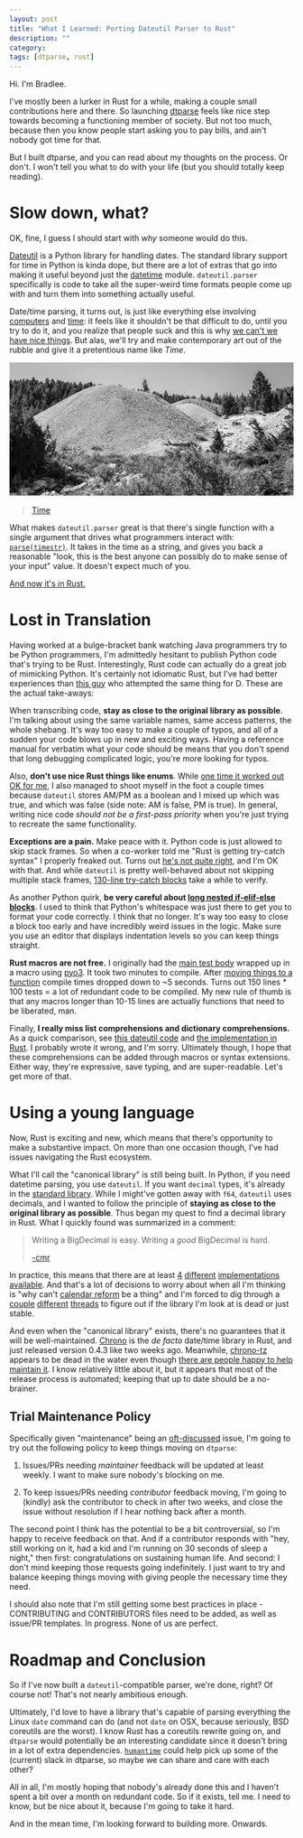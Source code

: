 ```yaml
---
layout: post
title: "What I Learned: Porting Dateutil Parser to Rust"
description: ""
category: 
tags: [dtparse, rust]
---
```


Hi. I'm Bradlee.

I've mostly been a lurker in Rust for a while, making a couple small contributions here and there.
So launching [dtparse](https://github.com/bspeice/dtparse) feels like nice step towards becoming a
functioning member of society. But not too much, because then you know people start asking you to
pay bills, and ain't nobody got time for that.

But I built dtparse, and you can read about my thoughts on the process. Or don't. I won't tell you
what to do with your life (but you should totally keep reading).

# Slow down, what?

OK, fine, I guess I should start with *why* someone would do this.

[Dateutil](https://github.com/dateutil/dateutil) is a Python library for handling dates.
The standard library support for time in Python is kinda dope, but there are a lot of extras
that go into making it useful beyond just the [datetime](https://docs.python.org/3.6/library/datetime.html)
module. `dateutil.parser` specifically is code to take all the super-weird time formats people
come up with and turn them into something actually useful.

Date/time parsing, it turns out, is just like everything else involving
[computers](https://infiniteundo.com/post/25326999628/falsehoods-programmers-believe-about-time)
and [time](https://infiniteundo.com/post/25509354022/more-falsehoods-programmers-believe-about-time):
it feels like it shouldn't be that difficult to do, until you try to do it,
and you realize that people suck and this is why [we can't we have nice things](https://zachholman.com/talk/utc-is-enough-for-everyone-right).
But alas, we'll try and make contemporary art out of the rubble and give it a
pretentious name like *Time*.

![A gravel mound](/assets/images/2018-06-25-gravel-mound.jpg)
> [Time](https://www.goodfreephotos.com/united-states/montana/elkhorn/remains-of-the-mining-operation-elkhorn.jpg.php)

What makes `dateutil.parser` great is that there's single function with a single argument that drives
what programmers interact with: [`parse(timestr)`](https://github.com/dateutil/dateutil/blob/6dde5d6298cfb81a4c594a38439462799ed2aef2/dateutil/parser/_parser.py#L1258).
It takes in the time as a string, and gives you back a reasonable "look, this is the best
anyone can possibly do to make sense of your input" value. It doesn't expect much of you.

[And now it's in Rust.](https://github.com/bspeice/dtparse/blob/7d565d3a78876dbebd9711c9720364fe9eba7915/src/lib.rs#L1332)

# Lost in Translation

Having worked at a bulge-bracket bank watching Java programmers try to be Python programmers,
I'm admittedly hesitant to publish Python code that's trying to be Rust.
Interestingly, Rust code can actually do a great job of mimicking Python.
It's certainly not idiomatic Rust, but I've had better experiences
than [this guy](https://webcache.googleusercontent.com/search?q=cache:wkYMpktJtnUJ:https://jackstouffer.com/blog/porting_dateutil.html+&cd=3&hl=en&ct=clnk&gl=us)
who attempted the same thing for D. These are the actual take-aways:

When transcribing code, **stay as close to the original library as possible**. I'm talking
about using the same variable names, same access patterns, the whole shebang.
It's way too easy to make a couple of typos, and all of a sudden
your code blows up in new and exciting ways. Having a reference manual for verbatim
what your code should be means that you don't spend that long debugging complicated logic,
you're more looking for typos.

Also, **don't use nice Rust things like enums**. While 
[one time it worked out OK for me](https://github.com/bspeice/dtparse/blob/7d565d3a78876dbebd9711c9720364fe9eba7915/src/lib.rs#L88-L94),
I also managed to shoot myself in the foot a couple times because `dateutil` stores AM/PM as a boolean
and I mixed up which was true, and which was false (side note: AM is false, PM is true).
In general, writing nice code *should not be a first-pass priority* when you're just trying to recreate
the same functionality.

**Exceptions are a pain.** Make peace with it. Python code is just allowed to skip stack frames.
So when a co-worker told me "Rust is getting try-catch syntax" I properly freaked out.
Turns out [he's not quite right](https://github.com/rust-lang/rfcs/pull/243), and I'm OK with that.
And while `dateutil` is pretty well-behaved about not skipping multiple stack frames,
[130-line try-catch blocks](https://github.com/dateutil/dateutil/blob/16561fc99361979e88cccbd135393b06b1af7e90/dateutil/parser/_parser.py#L730-L865)
take a while to verify.

As another Python quirk, **be very careful about [long nested if-elif-else blocks](https://github.com/dateutil/dateutil/blob/16561fc99361979e88cccbd135393b06b1af7e90/dateutil/parser/_parser.py#L494-L568)**.
I used to think that Python's whitespace was just there
to get you to format your code correctly. I think that no longer. It's way too easy
to close a block too early and have incredibly weird issues in the logic. Make sure you use an editor that displays
indentation levels so you can keep things straight.

**Rust macros are not free.** I originally had the
[main test body](https://github.com/bspeice/dtparse/blob/b0e737f088eca8e83ab4244c6621a2797d247697/tests/compat.rs#L63-L217)
wrapped up in a macro using [pyo3](https://github.com/PyO3/PyO3). It took two minutes to compile. After
[moving things to a function](https://github.com/bspeice/dtparse/blob/e017018295c670e4b6c6ee1cfff00dbb233db47d/tests/compat.rs#L76-L205)
compile times dropped down to ~5 seconds. Turns out 150 lines * 100 tests = a lot of redundant code to be compiled.
My new rule of thumb is that any macros longer than 10-15 lines are actually functions that need to be liberated, man.

Finally, **I really miss list comprehensions and dictionary comprehensions.**
As a quick comparison, see 
[this dateutil code](https://github.com/dateutil/dateutil/blob/16561fc99361979e88cccbd135393b06b1af7e90/dateutil/parser/_parser.py#L476)
and [the implementation in Rust](https://github.com/bspeice/dtparse/blob/7d565d3a78876dbebd9711c9720364fe9eba7915/src/lib.rs#L619-L629).
I probably wrote it wrong, and I'm sorry. Ultimately though, I hope that these comprehensions can be added through macros or syntax extensions.
Either way, they're expressive, save typing, and are super-readable. Let's get more of that.

# Using a young language

Now, Rust is exciting and new, which means that there's opportunity to make a substantive impact.
On more than one occasion though, I've had issues navigating the Rust ecosystem.

What I'll call the "canonical library" is still being built. In Python, if you need datetime parsing,
you use `dateutil`. If you want `decimal` types, it's already in the
[standard library](https://docs.python.org/3.6/library/decimal.html). While I might've gotten away with `f64`,
`dateutil` uses decimals, and I wanted to follow the principle of **staying as close to the original library as possible**.
Thus began my quest to find a decimal library in Rust. What I quickly found was summarized
in a comment:

> Writing a BigDecimal is easy. Writing a *good* BigDecimal is hard.
>
> [-cmr](https://github.com/rust-lang/rust/issues/8937#issuecomment-34582794)

In practice, this means that there are at least [4](https://crates.io/crates/bigdecimal)
[different](https://crates.io/crates/rust_decimal) [implementations](https://crates.io/crates/decimal)
[available](https://crates.io/crates/decimate). And that's a lot of decisions to worry about
when all I'm thinking is "why can't [calendar reform](https://en.wikipedia.org/wiki/Calendar_reform) be a thing"
and I'm forced to dig through a [couple](https://github.com/rust-lang/rust/issues/8937#issuecomment-31661916)
[different](https://github.com/rust-lang/rfcs/issues/334) [threads](https://github.com/rust-num/num/issues/8)
to figure out if the library I'm look at is dead or just stable.

And even when the "canonical library" exists, there's no guarantees that it will be well-maintained.
[Chrono](https://github.com/chronotope/chrono) is the *de facto* date/time library in Rust,
and just released version 0.4.3 like two weeks ago. Meanwhile, [chrono-tz](https://github.com/chronotope/chrono-tz)
appears to be dead in the water even though [there are people happy to help maintain it](https://github.com/chronotope/chrono-tz/issues/19).
I know relatively little about it, but it appears that most of the release process is automated; keeping
that up to date should be a no-brainer.

## Trial Maintenance Policy

Specifically given "maintenance" being an [oft-discussed](https://www.reddit.com/r/rust/comments/48540g/thoughts_on_initiators_vs_maintainers/)
issue, I'm going to try out the following policy to keep things moving on `dtparse`:

1. Issues/PRs needing *maintainer* feedback will be updated at least weekly. I want to make sure nobody's blocking on me.

2. To keep issues/PRs needing *contributor* feedback moving, I'm going to (kindly) ask the contributor to check in after two weeks,
and close the issue without resolution if I hear nothing back after a month.

The second point I think has the potential to be a bit controversial, so I'm happy to receive feedback on that.
And if a contributor responds with "hey, still working on it, had a kid and I'm running on 30 seconds of sleep a night,"
then first: congratulations on sustaining human life. And second: I don't mind keeping those requests going indefinitely.
I just want to try and balance keeping things moving with giving people the necessary time they need.

I should also note that I'm still getting some best practices in place - CONTRIBUTING and CONTRIBUTORS files
need to be added, as well as issue/PR templates. In progress. None of us are perfect.

# Roadmap and Conclusion

So if I've now built a `dateutil`-compatible parser, we're done, right? Of course not! That's not
nearly ambitious enough.

Ultimately, I'd love to have a library that's capable of parsing everything the Linux `date`
command can do (and not `date` on OSX, because seriously, BSD coreutils are the worst). I know Rust has a
coreutils rewrite going on, and `dtparse` would potentially be an interesting candidate since it
doesn't bring in a lot of extra dependencies. [`humantime`](https://crates.io/crates/humantime)
could help pick up some of the (current) slack in dtparse, so maybe we can share and care with each other?

All in all, I'm mostly hoping that nobody's already done this and I haven't spent a bit over a month
on redundant code. So if it exists, tell me. I need to know, but be nice about it, because I'm going to take it hard.

And in the mean time, I'm looking forward to building more. Onwards.

